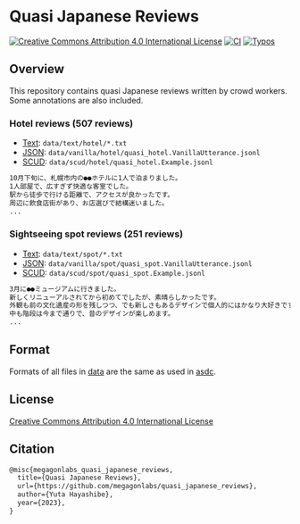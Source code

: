 # Quasi Japanese Reviews

<a rel="license" href="http://creativecommons.org/licenses/by/4.0/"><img alt="Creative Commons Attribution 4.0 International License" style="border-width:0" src="https://i.creativecommons.org/l/by/4.0/88x31.png" /></a>
[![CI](https://github.com/megagonlabs/quasi_japanese_reviews/actions/workflows/ci.yml/badge.svg)](https://github.com/megagonlabs/quasi_japanese_reviews/actions/workflows/ci.yml)
[![Typos](https://github.com/megagonlabs/quasi_japanese_reviews/actions/workflows/typos.yml/badge.svg)](https://github.com/megagonlabs/quasi_japanese_reviews/actions/workflows/typos.yml)

## Overview

This repository contains quasi Japanese reviews written by crowd workers.
Some annotations are also included.

### Hotel reviews (507 reviews)

- [Text](data/text/hotel): ``data/text/hotel/*.txt``
- [JSON](data/vanilla/hotel/quasi_hotel.VanillaUtterance.jsonl): ``data/vanilla/hotel/quasi_hotel.VanillaUtterance.jsonl``
- [SCUD](data/scud/hotel/quasi_hotel.Example.jsonl): ``data/scud/hotel/quasi_hotel.Example.jsonl``

```txt
10月下旬に、札幌市内の●●ホテルに1人で泊まりました。
1人部屋で、広すぎず快適な客室でした。
駅から徒歩で行ける距離で、アクセスが良かったです。
周辺に飲食店街があり、お店選びで結構迷いました。
...
```

### Sightseeing spot reviews (251 reviews)

- [Text](data/text/spot): ``data/text/spot/*.txt``
- [JSON](data/vanilla/spot/quasi_spot.VanillaUtterance.jsonl): ``data/vanilla/spot/quasi_spot.VanillaUtterance.jsonl``
- [SCUD](data/scud/spot/quasi_spot.Example.jsonl): ``data/scud/spot/quasi_spot.Example.jsonl``

```txt
3月に●●ミュージアムに行きました。
新しくリニューアルされてから初めてでしたが、素晴らしかったです。
外観も前の文化遺産の形を残しつつ、でも新しさもあるデザインで個人的にはかなり大好きです。
中も階段は今まで通りで、昔のデザインが楽しめます。
...
```

## Format

Formats of all files in [data](data) are the same as used in [asdc](https://github.com/megagonlabs/asdc).

## License

[Creative Commons Attribution 4.0 International License](LICENSE.txt)

## Citation

```tex
@misc{megagonlabs_quasi_japanese_reviews,
  title={Quasi Japanese Reviews},
  url={https://github.com/megagonlabs/quasi_japanese_reviews},
  author={Yuta Hayashibe},
  year={2023},
}
```

